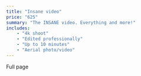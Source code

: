 ```yaml
---
title: "Insane video"
price: "625"
summary: "The INSANE video. Everything and more!"
includes:
    - "4k shoot"
    - "Edited professionally"
    - "Up to 10 minutes"
    - "Aerial photo/video"
---
```

Full page
